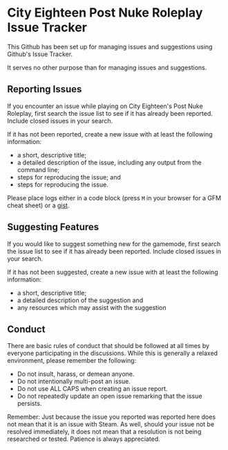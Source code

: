 City Eighteen Post Nuke Roleplay Issue Tracker
======================
This Github has been set up for managing issues and suggestions using Github's Issue Tracker.

It serves no other purpose than for managing issues and suggestions.

Reporting Issues
----------------
If you encounter an issue while playing on City Eighteen's Post Nuke Roleplay, first search the issue list to see if it has already been reported. Include closed issues in your search.

If it has not been reported, create a new issue with at least the following information:

* a short, descriptive title;
* a detailed description of the issue, including any output from the command line;
* steps for reproducing the issue; and
* steps for reproducing the issue.

Please place logs either in a code block (press `M` in your browser for a GFM cheat sheet) or a [gist](https://gist.github.com).

Suggesting Features
----------------
If you would like to suggest something new for the gamemode, first search the issue list to see if it has already been reported. Include closed issues in your search.

If it has not been suggested, create a new issue with at least the following information:

* a short, descriptive title;
* a detailed description of the suggestion and
* any resources which may assist with the suggestion

Conduct
----------------
There are basic rules of conduct that should be followed at all times by everyone participating in the discussions. While this is generally a relaxed environment, please remember the following:

* Do not insult, harass, or demean anyone.
* Do not intentionally multi-post an issue.
* Do not use ALL CAPS when creating an issue report.
* Do not repeatedly update an open issue remarking that the issue persists.

Remember: Just because the issue you reported was reported here does not mean that it is an issue with Steam. As well, should your issue not be resolved immediately, it does not mean that a resolution is not being researched or tested. Patience is always appreciated.

